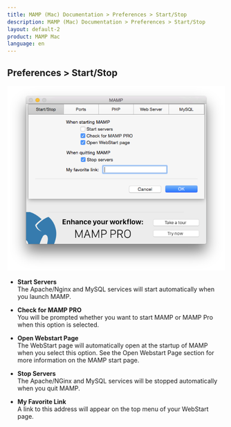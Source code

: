 ```yaml
---
title: MAMP (Mac) Documentation > Preferences > Start/Stop
description: MAMP (Mac) Documentation > Preferences > Start/Stop
layout: default-2
product: MAMP Mac
language: en
---
```


## Preferences > Start/Stop

![MAMP](/en/MAMP-Mac/Preferences/Start-Stop/StartStop.png)

*   **Start Servers**  
   The Apache/Nginx and MySQL services will start automatically when you launch MAMP.

*   **Check for MAMP PRO**  
   You will be prompted whether you want to start MAMP or MAMP Pro when this option is selected.

*   **Open Webstart Page**  
   The WebStart page will automatically open at the startup of MAMP when you select this option. See the Open Webstart Page section for more information on the MAMP start page.

*   **Stop Servers**  
   The Apache/NGinx and MySQL services will be stopped automatically when you quit MAMP.

*   **My Favorite Link**  
   A link to this address will appear on the top menu of your WebStart page.
